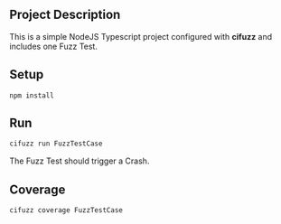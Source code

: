 ## Project Description

This is a simple NodeJS Typescript project configured with **cifuzz** and
includes one Fuzz Test.

## Setup

```
npm install
```

## Run

```bash
cifuzz run FuzzTestCase
```

The Fuzz Test should trigger a Crash.

## Coverage

```bash
cifuzz coverage FuzzTestCase
```
